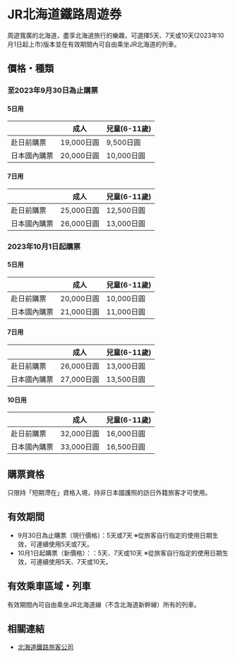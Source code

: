 # JR北海道鐵路周遊券

周遊寬廣的北海道，盡享北海道旅行的樂趣，可選擇5天、7天或10天(2023年10月1日起上市)版本並在有效期間內可自由乘坐JR北海道的列車。

## 價格・種類

### 至2023年9月30日為止購票

#### 5日用

|              | 成人       | 兒童(6-11歲) |
| ------------ | ---------- | ------------ |
| 赴日前購票   | 19,000日圓 | 9,500日圓    |
| 日本國內購票 | 20,000日圓 | 10,000日圓   |

#### 7日用

|              | 成人       | 兒童(6-11歲) |
| ------------ | ---------- | ------------ |
| 赴日前購票   | 25,000日圓 | 12,500日圓   |
| 日本國內購票 | 26,000日圓 | 13,000日圓   |

### 2023年10月1日起購票

#### 5日用

|              | 成人       | 兒童(6-11歲) |
| ------------ | ---------- | ------------ |
| 赴日前購票   | 20,000日圓 | 10,000日圓   |
| 日本國內購票 | 21,000日圓 | 11,000日圓   |

#### 7日用

|              | 成人       | 兒童(6-11歲) |
| ------------ | ---------- | ------------ |
| 赴日前購票   | 26,000日圓 | 13,000日圓   |
| 日本國內購票 | 27,000日圓 | 13,500日圓   |

#### 10日用

|              | 成人       | 兒童(6-11歲) |
| ------------ | ---------- | ------------ |
| 赴日前購票   | 32,000日圓 | 16,000日圓   |
| 日本國內購票 | 33,000日圓 | 16,500日圓   |

## 購票資格

只限持「短期滯在」資格入境，持非日本國護照的訪日外籍旅客才可使用。

## 有效期間

- 9月30日為止購票（現行價格）：5天或7天 ※從旅客自行指定的使用日期生效，可連續使用5天或7天。
- 10月1日起購票（新價格）：：5天、7天或10天 ※從旅客自行指定的使用日期生效，可連續使用5天、7天或10天。

## 有效乘車區域・列車

有效期間內可自由乘坐JR北海道線（不含北海道新幹線）所有的列車。

## 相關連結

- [北海道鐵路旅客公司](https://www.jrhokkaido.co.jp/global/chinese/ticket/railpass/index.html#hrp)
